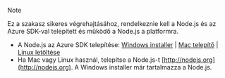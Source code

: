 
> [!NOTE]
> Ez a szakasz sikeres végrehajtásához, rendelkeznie kell a Node.js és az Azure SDK-val telepített és működő a Node.js a platformra.
> 
> * A Node.js az Azure SDK telepítése: [Windows installer](http://go.microsoft.com/fwlink/?LinkId=254279) | [Mac telepítő](http://go.microsoft.com/fwlink/?LinkId=253471) | [Linux letöltése](http://go.microsoft.com/fwlink/?LinkId=253472)
> * Ha Mac vagy Linux használ, telepítse a Node.js-t [http://nodejs.org](http://nodejs.org). A Windows installer már tartalmazza a Node.js.
> 
> 
